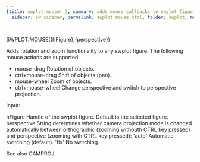 ```yaml
---
{title: swplot.mouse( ), summary: adds mouse callbacks to swplot figure, keywords: sample,
  sidebar: sw_sidebar, permalink: swplot_mouse.html, folder: swplot, mathjax: 'true'}

---
```

 
SWPLOT.MOUSE({hFigure},{perspective})
 
Adds rotation and zoom functionality to any swplot figure. The following
mouse actions are supported:
  - mouse-drag        Rotation of objects.
  - ctrl+mouse-drag   Shift of objects (pan).
  - mouse-wheel       Zoom of objects.
  - ctrl+mouse-wheel  Change perspective and switch to perspective
                      projection.
 
Input:
 
hFigure       Handle of the swplot figure. Default is the selected
              figure.
perspective   String determines whether camera projection mode is changed
              automatically between orthographic (zooming withouth CTRL 
              key pressed) and perspective (zooming with CTRL key
              pressed):
                  'auto'      Automatic switching (default).
                  'fix'       No switching.
 
See also CAMPROJ.
 

